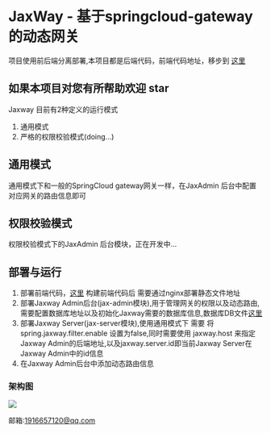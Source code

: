 # JaxWay - 基于springcloud-gateway的动态网关

项目使用前后端分离部署,本项目都是后端代码，前端代码地址，移步到 [这里](https://github.com/AntiBro/jaxway-admin-vue-ui)

## 如果本项目对您有所帮助欢迎 star

Jaxway 目前有2种定义的运行模式
1. 通用模式
2. 严格的权限校验模式(doing...)

## 通用模式
通用模式下和一般的SpringCloud gateway网关一样，在JaxAdmin 后台中配置对应网关的路由信息即可



## 权限校验模式
权限校验模式下的JaxAdmin 后台模块，正在开发中...


## 部署与运行
1. 部署前端代码，[这里](https://github.com/AntiBro/jaxway-admin-vue-ui) 构建前端代码后 需要通过nginx部署静态文件地址
2. 部署Jaxway Admin后台(jax-admin模块),用于管理网关的权限以及动态路由,需要配置数据库地址以及初始化Jaxway需要的数据库信息,数据库DB文件[这里](https://github.com/AntiBro/jax-way/tree/master/jax-admin-dao/src/main/resources/sql)
3. 部署Jaxway Server(jax-server模块),使用通用模式下 需要 将 spring.jaxway.filter.enable 设置为false,同时需要使用 jaxway.host 来指定Jaxway Admin的后端地址,以及jaxway.server.id即当前Jaxway Server在Jaxway Admin中的id信息
4. 在Jaxway Admin后台中添加动态路由信息
 
### 架构图
![](https://graph.baidu.com/resource/12139fd5ea14b35da8fbd01587989485.jpg)



邮箱:1916657120@qq.com